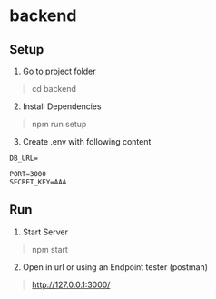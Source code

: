 # backend

## Setup

1. Go to project folder

> cd backend

2. Install Dependencies

> npm run setup

3. Create .env with following content

````
DB_URL=

PORT=3000
SECRET_KEY=AAA
````

## Run

1. Start Server

> npm start

2. Open in url or using an Endpoint tester (postman)

> http://127.0.0.1:3000/